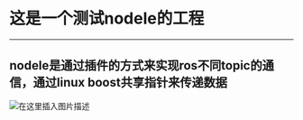 # 这是一个测试nodele的工程
***
## nodele是通过插件的方式来实现ros不同topic的通信，通过linux boost共享指针来传递数据

![在这里插入图片描述](https://github.com/ccpdead/pcl_program/tree/main/notele_test/Image/1.png)
